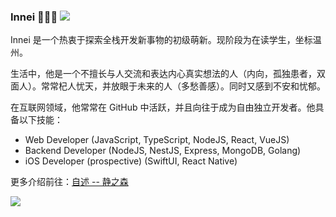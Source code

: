 ### Innei 🧑🏻‍💻 ![](https://visitor-badge.laobi.icu/badge?page_id=Innei.readme)

Innei 是一个热衷于探索全栈开发新事物的初级萌新。现阶段为在读学生，坐标温州。

生活中，他是一个不擅长与人交流和表达内心真实想法的人（内向，孤独患者，双面人）。常常杞人忧天，并放眼于未来的人（多愁善感）。同时又感到不安和忧郁。

在互联网领域，他常常在 GitHub 中活跃，并且向往于成为自由独立开发者。他具备以下技能：

- Web Developer (JavaScript, TypeScript, NodeJS, React, VueJS)
- Backend Developer (NodeJS, NestJS, Express, MongoDB, Golang)
- iOS Developer (prospective) (SwiftUI, React Native)

更多介绍前往：[自述 -- 静之森](https://innei.ren/about)


![](https://github-readme-stats.vercel.app/api?username=innei&show_icons=true&icon_color=0366d6&text_color=24292e&bg_color=ffffff&hide_title=true)
